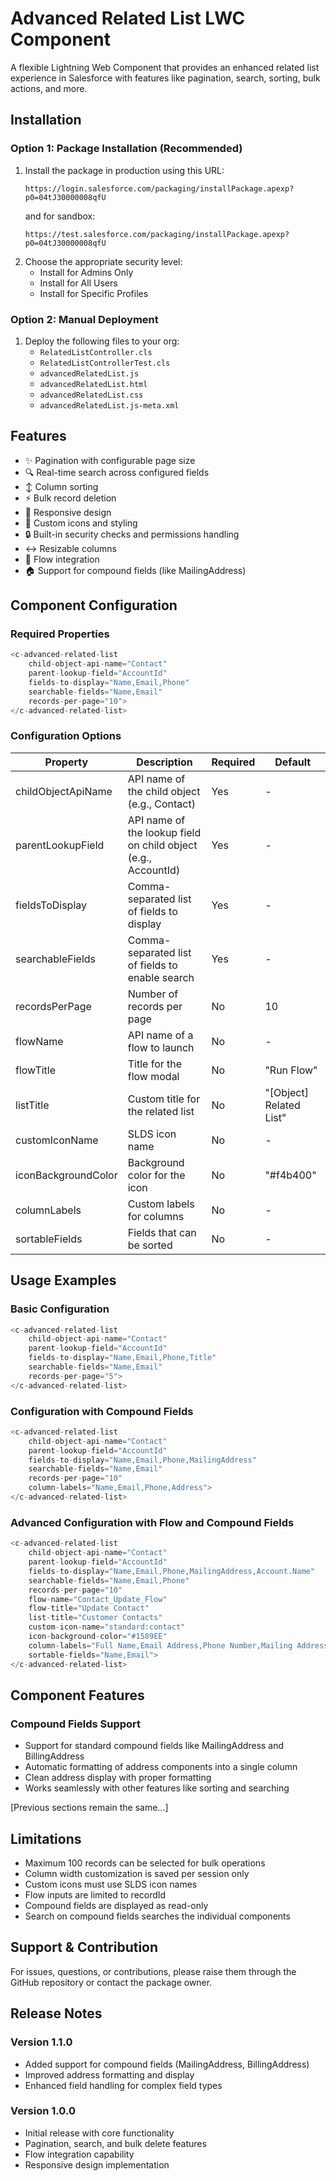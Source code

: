 # Advanced Related List LWC Component

A flexible Lightning Web Component that provides an enhanced related list experience in Salesforce with features like pagination, search, sorting, bulk actions, and more.

## Installation

### Option 1: Package Installation (Recommended)
1. Install the package in production using this URL:
   ```
   https://login.salesforce.com/packaging/installPackage.apexp?p0=04tJ30000008qfU
   ```
   and for sandbox:
   ```
   https://test.salesforce.com/packaging/installPackage.apexp?p0=04tJ30000008qfU
   ```
2. Choose the appropriate security level:
   - Install for Admins Only
   - Install for All Users
   - Install for Specific Profiles

### Option 2: Manual Deployment
1. Deploy the following files to your org:
   - `RelatedListController.cls`
   - `RelatedListControllerTest.cls`
   - `advancedRelatedList.js`
   - `advancedRelatedList.html`
   - `advancedRelatedList.css`
   - `advancedRelatedList.js-meta.xml`

## Features

- ✨ Pagination with configurable page size
- 🔍 Real-time search across configured fields
- ↕️ Column sorting
- ⚡ Bulk record deletion
- 📱 Responsive design
- 🎨 Custom icons and styling
- 🔒 Built-in security checks and permissions handling
- ↔️ Resizable columns
- 🔄 Flow integration
- 🏠 Support for compound fields (like MailingAddress)

## Component Configuration

### Required Properties
```javascript
<c-advanced-related-list
    child-object-api-name="Contact"
    parent-lookup-field="AccountId"
    fields-to-display="Name,Email,Phone"
    searchable-fields="Name,Email"
    records-per-page="10">
</c-advanced-related-list>
```

### Configuration Options

| Property | Description | Required | Default |
|----------|-------------|----------|---------|
| childObjectApiName | API name of the child object (e.g., Contact) | Yes | - |
| parentLookupField | API name of the lookup field on child object (e.g., AccountId) | Yes | - |
| fieldsToDisplay | Comma-separated list of fields to display | Yes | - |
| searchableFields | Comma-separated list of fields to enable search | Yes | - |
| recordsPerPage | Number of records per page | No | 10 |
| flowName | API name of a flow to launch | No | - |
| flowTitle | Title for the flow modal | No | "Run Flow" |
| listTitle | Custom title for the related list | No | "[Object] Related List" |
| customIconName | SLDS icon name | No | - |
| iconBackgroundColor | Background color for the icon | No | "#f4b400" |
| columnLabels | Custom labels for columns | No | - |
| sortableFields | Fields that can be sorted | No | - |

## Usage Examples

### Basic Configuration
```javascript
<c-advanced-related-list
    child-object-api-name="Contact"
    parent-lookup-field="AccountId"
    fields-to-display="Name,Email,Phone,Title"
    searchable-fields="Name,Email"
    records-per-page="5">
</c-advanced-related-list>
```

### Configuration with Compound Fields
```javascript
<c-advanced-related-list
    child-object-api-name="Contact"
    parent-lookup-field="AccountId"
    fields-to-display="Name,Email,Phone,MailingAddress"
    searchable-fields="Name,Email"
    records-per-page="10"
    column-labels="Name,Email,Phone,Address">
</c-advanced-related-list>
```

### Advanced Configuration with Flow and Compound Fields
```javascript
<c-advanced-related-list
    child-object-api-name="Contact"
    parent-lookup-field="AccountId"
    fields-to-display="Name,Email,Phone,MailingAddress,Account.Name"
    searchable-fields="Name,Email,Phone"
    records-per-page="10"
    flow-name="Contact_Update_Flow"
    flow-title="Update Contact"
    list-title="Customer Contacts"
    custom-icon-name="standard:contact"
    icon-background-color="#1589EE"
    column-labels="Full Name,Email Address,Phone Number,Mailing Address,Account"
    sortable-fields="Name,Email">
</c-advanced-related-list>
```

## Component Features

### Compound Fields Support
- Support for standard compound fields like MailingAddress and BillingAddress
- Automatic formatting of address components into a single column
- Clean address display with proper formatting
- Works seamlessly with other features like sorting and searching

[Previous sections remain the same...]

## Limitations

- Maximum 100 records can be selected for bulk operations
- Column width customization is saved per session only
- Custom icons must use SLDS icon names
- Flow inputs are limited to recordId
- Compound fields are displayed as read-only
- Search on compound fields searches the individual components

## Support & Contribution

For issues, questions, or contributions, please raise them through the GitHub repository or contact the package owner.

## Release Notes

### Version 1.1.0
- Added support for compound fields (MailingAddress, BillingAddress)
- Improved address formatting and display
- Enhanced field handling for complex field types

### Version 1.0.0
- Initial release with core functionality
- Pagination, search, and bulk delete features
- Flow integration capability
- Responsive design implementation
